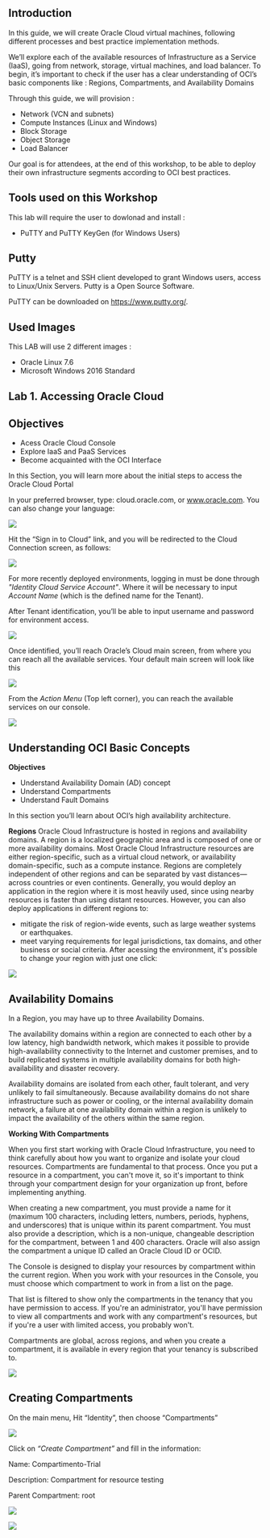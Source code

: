 ## Introduction

In this guide, we will create Oracle Cloud virtual machines, following different processes and best practice implementation methods.

We’ll explore each of the available resources of Infrastructure as a Service (IaaS), going from network, storage, virtual machines, and load balancer. To begin, it’s important to check if the user has a clear understanding of OCI’s basic components like : Regions, Compartments, and Availability Domains

Through this guide, we will provision :

- Network (VCN and subnets)
- Compute Instances (Linux and Windows)
- Block Storage
- Object Storage
- Load Balancer

Our goal is for attendees, at the end of this workshop, to be able to deploy their own infrastructure segments according to OCI best practices.

## Tools used on this Workshop

This lab will require the user to dowlonad and install :

- PuTTY and PuTTY KeyGen (for Windows Users)

## Putty ## 

PuTTY is a telnet and SSH client developed to grant Windows users, access  to Linux/Unix Servers. Putty is a Open Source Software.

PuTTY can be downloaded on  https://www.putty.org/.


## Used Images ##
This LAB will use 2 different images :

- Oracle Linux 7.6
- Microsoft Windows 2016 Standard

## Lab 1. Accessing Oracle Cloud

## Objectives ##

- Acess Oracle Cloud Console
- Explore IaaS and PaaS Services
- Become acquainted with the OCI Interface


In this Section, you will learn more about the initial steps to access the Oracle Cloud Portal

In your preferred browser, type: cloud.oracle.com, or www.oracle.com.  You can also change your language:
 
 ![](images/Browser.png)


Hit the “Sign in to Cloud” link, and you will be redirected to the Cloud Connection screen, as follows:

 ![](images/tenant_id.png)

 For more recently deployed environments, logging in must be done through  *"Identity Cloud Service Account"*. Where it will be necessary to input *Account Name* (which is the defined name for the Tenant).

After Tenant identification, you’ll be able to input username and password for environment access.

![](images/user_password.png)

Once identified, you’ll reach Oracle’s Cloud main screen, from where you can reach all the available services. Your default main screen will look like this

![](images/oci_console.png)

From the *Action Menu* (Top left corner), you can reach the available services on our console.

![](images/act_menu.png)

## Understanding OCI Basic Concepts

**Objectives**
- Understand Availability Domain (AD) concept
- Understand Compartments
- Understand Fault Domains

In this section you’ll learn about OCI’s  high availability architecture.

**Regions**
Oracle Cloud Infrastructure is hosted in regions and availability domains. A region is a localized geographic area and is composed of one or more availability domains. Most Oracle Cloud Infrastructure resources are either region-specific, such as a virtual cloud network, or availability domain-specific, such as a compute instance.
Regions are completely independent of other regions and can be separated by vast distances—across countries or even continents. Generally, you would deploy an application in the region where it is most heavily used, since using nearby resources is faster than using distant resources. However, you can also deploy applications in different regions to:
- mitigate the risk of region-wide events, such as large weather systems or earthquakes.
- meet varying requirements for legal jurisdictions, tax domains, and other business or social criteria.
After acessing the environment, it's possible to change your region with just one click:

![](images/change_regio.png)

## Availability Domains
In a Region, you may have up to three Availability Domains. 

The availability domains within a region are connected to each other by a low latency, high bandwidth network, which makes it possible to provide high-availability connectivity to the Internet and customer premises, and to build replicated systems in multiple availability domains for both high-availability and disaster recovery. 

Availability domains are isolated from each other, fault tolerant, and very unlikely to fail simultaneously. Because availability domains do not share infrastructure such as power or cooling, or the internal availability domain network, a failure at one availability domain within a region is unlikely to impact the availability of the others within the same region.


**Working With Compartments**

When you first start working with Oracle Cloud Infrastructure, you need to think carefully about how you want to organize and isolate your cloud resources. Compartments are fundamental to that process. Once you put a resource in a compartment, you can't move it, so it's important to think through your compartment design for your organization up front, before implementing anything.

When creating a new compartment, you must provide a name for it (maximum 100 characters, including letters, numbers, periods, hyphens, and underscores) that is unique within its parent compartment. You must also provide a description, which is a non-unique, changeable description for the compartment, between 1 and 400 characters. Oracle will also assign the compartment a unique ID called an Oracle Cloud ID or OCID.

The Console is designed to display your resources by compartment within the current region. When you work with your resources in the Console, you must choose which compartment to work in from a list on the page. 

That list is filtered to show only the compartments in the tenancy that you have permission to access. If you're an administrator, you'll have permission to view all compartments and work with any compartment's resources, but if you're a user with limited access, you probably won't.

Compartments are global, across regions, and when you create a compartment, it is available in every region that your tenancy is subscribed to.

![](images/compart.png)

## Creating Compartments
On the main menu, Hit “Identity”, then choose  “Compartments”

![](images/create_compart.png)

Click on *“Create Compartment”* and fill in the information:

Name: Compartimento-Trial

Description: Compartment for resource testing

Parent Compartment: root

![](images/compart_02.png)

![](images/compart_03.png)



